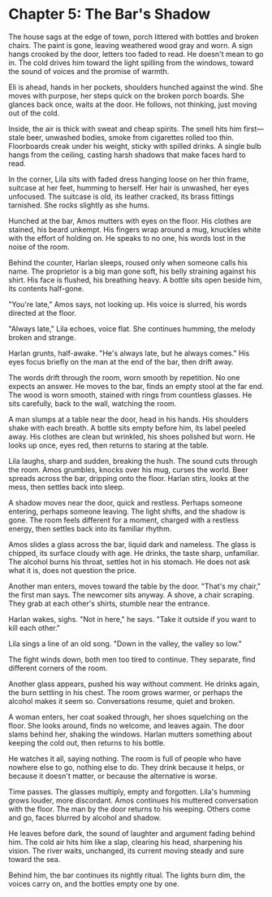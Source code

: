 # Chapter 5: The Bar's Shadow

The house sags at the edge of town, porch littered with bottles and broken chairs. The paint is gone, leaving weathered wood gray and worn. A sign hangs crooked by the door, letters too faded to read. He doesn't mean to go in. The cold drives him toward the light spilling from the windows, toward the sound of voices and the promise of warmth.

Eli is ahead, hands in her pockets, shoulders hunched against the wind. She moves with purpose, her steps quick on the broken porch boards. She glances back once, waits at the door. He follows, not thinking, just moving out of the cold.

Inside, the air is thick with sweat and cheap spirits. The smell hits him first—stale beer, unwashed bodies, smoke from cigarettes rolled too thin. Floorboards creak under his weight, sticky with spilled drinks. A single bulb hangs from the ceiling, casting harsh shadows that make faces hard to read.

In the corner, Lila sits with faded dress hanging loose on her thin frame, suitcase at her feet, humming to herself. Her hair is unwashed, her eyes unfocused. The suitcase is old, its leather cracked, its brass fittings tarnished. She rocks slightly as she hums.

Hunched at the bar, Amos mutters with eyes on the floor. His clothes are stained, his beard unkempt. His fingers wrap around a mug, knuckles white with the effort of holding on. He speaks to no one, his words lost in the noise of the room.

Behind the counter, Harlan sleeps, roused only when someone calls his name. The proprietor is a big man gone soft, his belly straining against his shirt. His face is flushed, his breathing heavy. A bottle sits open beside him, its contents half-gone.

"You're late," Amos says, not looking up. His voice is slurred, his words directed at the floor.

"Always late," Lila echoes, voice flat. She continues humming, the melody broken and strange.

Harlan grunts, half-awake. "He's always late, but he always comes." His eyes focus briefly on the man at the end of the bar, then drift away.

The words drift through the room, worn smooth by repetition. No one expects an answer. He moves to the bar, finds an empty stool at the far end. The wood is worn smooth, stained with rings from countless glasses. He sits carefully, back to the wall, watching the room.

A man slumps at a table near the door, head in his hands. His shoulders shake with each breath. A bottle sits empty before him, its label peeled away. His clothes are clean but wrinkled, his shoes polished but worn. He looks up once, eyes red, then returns to staring at the table.

Lila laughs, sharp and sudden, breaking the hush. The sound cuts through the room. Amos grumbles, knocks over his mug, curses the world. Beer spreads across the bar, dripping onto the floor. Harlan stirs, looks at the mess, then settles back into sleep.

A shadow moves near the door, quick and restless. Perhaps someone entering, perhaps someone leaving. The light shifts, and the shadow is gone. The room feels different for a moment, charged with a restless energy, then settles back into its familiar rhythm.

Amos slides a glass across the bar, liquid dark and nameless. The glass is chipped, its surface cloudy with age. He drinks, the taste sharp, unfamiliar. The alcohol burns his throat, settles hot in his stomach. He does not ask what it is, does not question the price.

Another man enters, moves toward the table by the door. "That's my chair," the first man says. The newcomer sits anyway. A shove, a chair scraping. They grab at each other's shirts, stumble near the entrance.

Harlan wakes, sighs. "Not in here," he says. "Take it outside if you want to kill each other."

Lila sings a line of an old song. "Down in the valley, the valley so low."

The fight winds down, both men too tired to continue. They separate, find different corners of the room.

Another glass appears, pushed his way without comment. He drinks again, the burn settling in his chest. The room grows warmer, or perhaps the alcohol makes it seem so. Conversations resume, quiet and broken.

A woman enters, her coat soaked through, her shoes squelching on the floor. She looks around, finds no welcome, and leaves again. The door slams behind her, shaking the windows. Harlan mutters something about keeping the cold out, then returns to his bottle.

He watches it all, saying nothing. The room is full of people who have nowhere else to go, nothing else to do. They drink because it helps, or because it doesn't matter, or because the alternative is worse.

Time passes. The glasses multiply, empty and forgotten. Lila's humming grows louder, more discordant. Amos continues his muttered conversation with the floor. The man by the door returns to his weeping. Others come and go, faces blurred by alcohol and shadow.

He leaves before dark, the sound of laughter and argument fading behind him. The cold air hits him like a slap, clearing his head, sharpening his vision. The river waits, unchanged, its current moving steady and sure toward the sea.

Behind him, the bar continues its nightly ritual. The lights burn dim, the voices carry on, and the bottles empty one by one. 